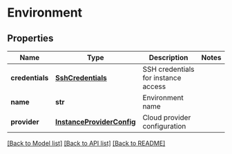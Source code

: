 # Environment

## Properties
Name | Type | Description | Notes
------------ | ------------- | ------------- | -------------
**credentials** | [**SshCredentials**](SshCredentials.md) | SSH credentials for instance access | 
**name** | **str** | Environment name | 
**provider** | [**InstanceProviderConfig**](InstanceProviderConfig.md) | Cloud provider configuration | 

[[Back to Model list]](../README.md#documentation-for-models) [[Back to API list]](../README.md#documentation-for-api-endpoints) [[Back to README]](../README.md)


